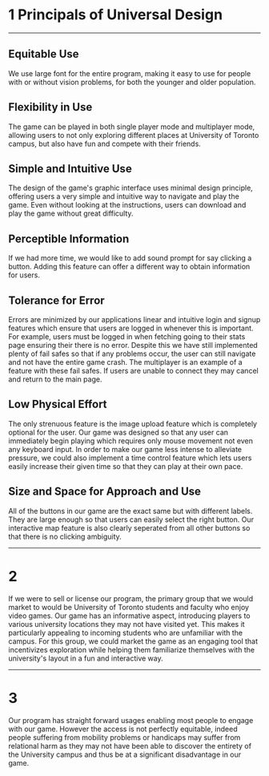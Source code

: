 # 1 Principals of Universal Design

---
## Equitable Use

We use large font for the entire program, making it easy to use for people with or without vision problems,
for both the younger and older population.

## Flexibility in Use

The game can be played in both single player mode and multiplayer mode,
allowing users to not only exploring different places at University of Toronto  campus,
but also have fun and compete with their friends.

## Simple and Intuitive Use

The design of the game's graphic interface uses minimal design principle, offering users a very simple
and intuitive way to navigate and play the game. Even without looking at the instructions, users can
download and play the game without great difficulty.

## Perceptible Information

If we had more time, we would like to add sound prompt for say clicking a button. Adding this feature can offer a different way to
obtain information for users.

## Tolerance for Error

Errors are minimized by our applications linear and intuitive login and signup features which ensure that users are logged in whenever this is important.
For example, users must be logged in when fetching going to their stats page ensuring their there is no error.
Despite this we have still implemented plenty of fail safes so that if any problems occur, the user can still navigate and not have the entire game crash.
The multiplayer is an example of a feature with these fail safes. If users are unable to connect they may cancel and return to the main page.

## Low Physical Effort

The only strenuous feature is the image upload feature which is completely optional for the user. Our game was designed so that any user can immediately begin playing which requires only mouse movement not even any keyboard input.
In order to make our game less intense to alleviate pressure, we could also implement a time control feature which lets users easily increase their given time so that they can play at their own pace.

## Size and Space for Approach and Use

All of the buttons in our game are the exact same but with different labels. They are large enough so that users can easily select the right button.
Our interactive map feature is also clearly seperated from all other buttons so that there is no clicking ambiguity.

---
 # 2
 
If we were to sell or license our program, the primary group that we would market to would be University of Toronto students and faculty who enjoy video games. Our game has an informative aspect, introducing players to various university locations they may not have visited yet. This makes it particularly appealing to incoming students who are unfamiliar with the campus. For this group, we could market the game as an engaging tool that incentivizes exploration while helping them familiarize themselves with the university's layout in a fun and interactive way.

---
# 3

Our program has straight forward usages enabling most people to engage with our game. However the access is not perfectly equitable, indeed people suffering from mobility problems or handicaps may suffer from relational harm as they may not have been able to discover the entirety of the University campus and thus be at a significant disadvantage in our game.
